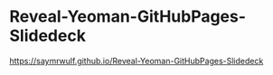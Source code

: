 # Reveal-Yeoman-GitHubPages-Slidedeck
https://saymrwulf.github.io/Reveal-Yeoman-GitHubPages-Slidedeck
